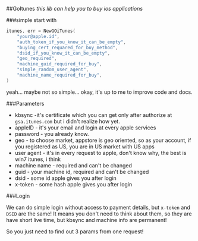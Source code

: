 ##GoItunes
*this lib can help you to buy ios applications*

###simple start with
```go
itunes, err = NewGOiTunes(
    "your@apple.id",
    "auth_token_if_you_know_it_can_be_empty",
    "buying_cert_requared_for_buy_method",
    "dsid_if_you_know_it_can_be_empty",
    "geo_required",
    "machine_guid_required_for_buy",
    "simple_random_user_agent",
    "machine_name_required_for_buy",
)
```

yeah... maybe not so simple... okay, it's up to me to improve code and docs.

###Parameters  

 - kbsync -it's certificate which you can get only after authorize at `gsa.itunes.com` but i didn't realize how yet. 
 - appleID - it's your email and login at every apple services
 - password - you already know.
 - geo - to choose market, appstore is geo oriented, so as your account, if you registered as US, you are in US market with US apps
 - user agent - it's in every request to apple, don't know why, the best is win7 itunes, i think
 - machine name - required and can't be changed
 - guid - your machine id, required and can't be changed
 - dsid - some id apple gives you after login
 - x-token - some hash apple gives you after login

###Login

We can do simple login without access to payment details, but `x-token` and `DSID` are the same!
It means you don't need to think about them, so they are have short live time, but kbsync and machine info are permanent!  

So you just need to find out 3 params from one request!
